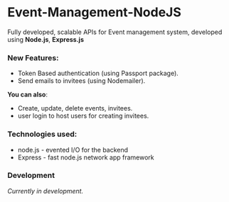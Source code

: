 # Event-Management-NodeJS

Fully developed, scalable APIs for Event management system, developed using **Node.js**, **Express.js**

### New Features:

  - Token Based authentication (using Passport package).
  - Send emails to invitees (using Nodemailer).


**You can also**:
  - Create, update, delete events, invitees.
  - user login to host users for creating invitees.

### Technologies used:

* node.js - evented I/O for the backend
* Express - fast node.js network app framework

### Development

*Currently in development.*
